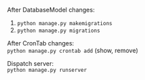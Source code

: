 After DatabaseModel changes:
1. `python manage.py makemigrations`  
2. `python manage.py migrations`

After CronTab changes:  
`python manage.py crontab add` (show, remove)

Dispatch server:  
`python manage.py runserver`
